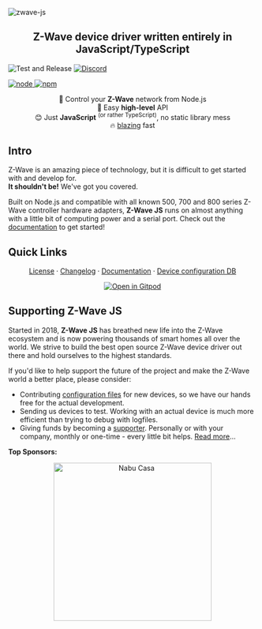 ![zwave-js](docs/_images/logo.svg)

<h2 align="center">Z-Wave device driver written entirely in JavaScript/TypeScript</h2>

![Test and Release](https://github.com/zwave-js/zwave-js/workflows/Test%20and%20Release/badge.svg)
[![Discord](https://img.shields.io/discord/1111193770935996459?color=D82167&label=Chat%20on%20Discord&logo=Discord&logoColor=ffffff)](https://discord.gg/HFqcyFNfWd)

[![node](https://img.shields.io/node/v/zwave-js.svg) ![npm](https://img.shields.io/npm/v/zwave-js.svg)](https://www.npmjs.com/package/zwave-js)

<p align="center">
  📡 Control your <b>Z-Wave</b> network from Node.js<br />
  👶 Easy <b>high-level</b> API<br />
  😊 Just <b>JavaScript</b> <sup>(or rather TypeScript)</sup>, no static library mess<br />
  🔥 <a href="https://twitter.com/acdlite/status/974390255393505280" target="_blank">blazing</a> fast
</p>

## Intro

Z-Wave is an amazing piece of technology, but it is difficult to get started with and develop for.\
**It shouldn't be!** We've got you covered.

Built on Node.js and compatible with all known 500, 700 and 800 series Z-Wave controller hardware adapters, **Z-Wave JS** runs on almost anything with a little bit of computing power and a serial port. Check out the [documentation](https://zwave-js.github.io/zwave-js) to get started!

## Quick Links

<p align="center">
  <a href="LICENSE">License</a> &middot;
  <a href="CHANGELOG.md">Changelog</a> &middot;
  <a href="https://zwave-js.github.io/zwave-js/">Documentation</a> &middot;
  <a href="https://devices.zwave-js.io">Device configuration DB</a>
</p>
<p align="center">
  <a href="https://gitpod.io/#/https://github.com/zwave-js/zwave-js">
    <img src="https://gitpod.io/button/open-in-gitpod.svg" alt="Open in Gitpod" />
  </a>
</p>

## Supporting Z-Wave JS

Started in 2018, **Z-Wave JS** has breathed new life into the Z-Wave ecosystem and is now powering thousands of smart homes all over the world. We strive to build the best open source Z-Wave device driver out there and hold ourselves to the highest standards.

If you'd like to help support the future of the project and make the Z-Wave world a better place, please consider:

- Contributing [configuration files](https://zwave-js.github.io/zwave-js/#/config-files/overview) for new devices, so we have our hands free for the actual development.
- Sending us devices to test. Working with an actual device is much more efficient than trying to debug with logfiles.
- Giving funds by becoming a [supporter](https://github.com/sponsors/AlCalzone). Personally or with your company, monthly or one-time - every little bit helps. [Read more](https://zwave-js.github.io/zwave-js/#/getting-started/integrators.md?id=how-to-support-the-development)...

**Top Sponsors:**

<p align="center">
  <a href="https://www.nabucasa.com/" target="_blank"><img src="docs/sponsors/nabucasa.png" width="320" alt="Nabu Casa" /></a>
</p>
